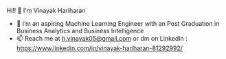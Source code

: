 Hi!! 👋 I'm Vinayak Hariharan  
- 👀 I’m an aspiring Machine Learning Engineer with an Post Graduation in Business Analytics and Business Intelligence
- 📫 Reach me at h.vinayak05@gmail.com or dm on LinkedIn : https://www.linkedin.com/in/vinayak-hariharan-81292992/

<!---
vinayakhariharan/vinayakhariharan is a ✨ special ✨ repository because its `README.md` (this file) appears on your GitHub profile.
You can click the Preview link to take a look at your changes.
--->
